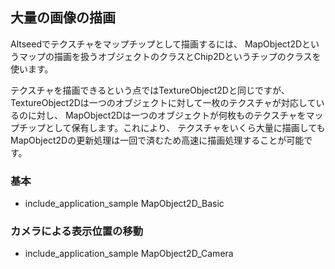 
## 大量の画像の描画
Altseedでテクスチャをマップチップとして描画するには、
MapObject2Dというマップの描画を扱うオブジェクトのクラスとChip2Dというチップのクラスを使います。

テクスチャを描画できるという点ではTextureObject2Dと同じですが、
TextureObject2Dは一つのオブジェクトに対して一枚のテクスチャが対応しているのに対し、
MapObject2Dは一つのオブジェクトが何枚ものテクスチャをマップチップとして保有します。これにより、
テクスチャをいくら大量に描画してもMapObject2Dの更新処理は一回で済むため高速に描画処理することが可能です。


### 基本

* include_application_sample MapObject2D_Basic

### カメラによる表示位置の移動

* include_application_sample MapObject2D_Camera